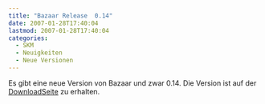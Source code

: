 ```yaml
---
title: "Bazaar Release  0.14"
date: 2007-01-28T17:40:04
lastmod: 2007-01-28T17:40:04
categories:
  - SKM
  - Neuigkeiten
  - Neue Versionen
---
```

Es gibt eine neue Version von Bazaar und zwar 0.14. Die Version ist auf der [DownloadSeite](http://bazaar-vcs.org/Download) zu erhalten.
